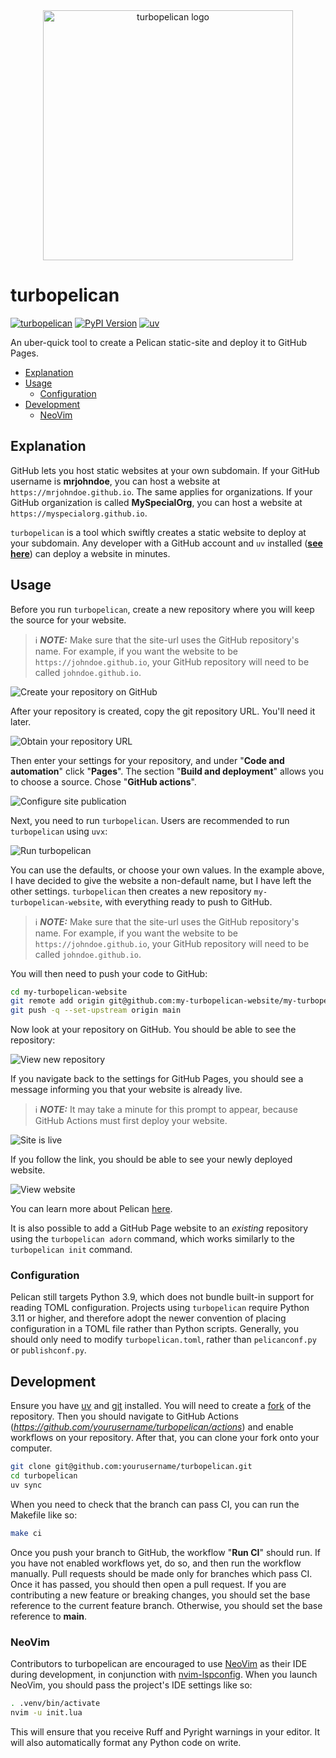 <div align="center"><img width="400" alt="turbopelican logo" src="https://raw.githubusercontent.com/turbopelican/turbopelican/refs/heads/main/assets/logo.svg"/></div>

# turbopelican

[![turbopelican](https://img.shields.io/endpoint?url=https://raw.githubusercontent.com/turbopelican/turbopelican/refs/heads/main/assets/badge/v2.json)](https://github.com/turbopelican/turbopelican)
[![PyPI Version](https://img.shields.io/pypi/v/turbopelican.svg)](https://pypi.python.org/pypi/turbopelican)
[![uv](https://img.shields.io/endpoint?url=https://raw.githubusercontent.com/astral-sh/uv/main/assets/badge/v0.json)](https://github.com/astral-sh/uv)

An uber-quick tool to create a Pelican static-site and deploy it to GitHub
Pages.

* [Explanation](#explanation)
* [Usage](#usage)
  * [Configuration](#configuration)
* [Development](#development)
  * [NeoVim](#neovim)

## Explanation

GitHub lets you host static websites at your own subdomain. If your GitHub
username is **mrjohndoe**, you can host a website at
`https://mrjohndoe.github.io`. The same applies for organizations. If your
GitHub organization is called **MySpecialOrg**, you can host a website at
`https://myspecialorg.github.io`.

`turbopelican` is a tool which swiftly creates a static website to deploy at
your subdomain. Any developer with a GitHub account and `uv` installed
(**[see here](https://docs.astral.sh/uv/getting-started/installation/)**) can
deploy a website in minutes.

## Usage

Before you run `turbopelican`, create a new repository where you will keep the
source for your website.

> ℹ️  **_NOTE:_**  Make sure that the site-url uses the GitHub repository's name.
For example, if you want the website to be `https://johndoe.github.io`, your
GitHub repository will need to be called `johndoe.github.io`.

![Create your repository on GitHub](https://raw.githubusercontent.com/turbopelican/turbopelican/refs/heads/main/assets/docs/create-repo.png)

After your repository is created, copy the git repository URL. You'll need it
later.

![Obtain your repository URL](https://raw.githubusercontent.com/turbopelican/turbopelican/refs/heads/main/assets/docs/get-repo-reference.png)

Then enter your settings for your repository, and under "**Code and
automation**" click "**Pages**". The section "**Build and deployment**" allows
you to choose a source. Chose "**GitHub actions**".

![Configure site publication](https://raw.githubusercontent.com/turbopelican/turbopelican/refs/heads/main/assets/docs/github-actions-settings.png)

Next, you need to run `turbopelican`. Users are recommended to run
`turbopelican` using `uvx`:

![Run turbopelican](https://raw.githubusercontent.com/turbopelican/turbopelican/refs/heads/main/assets/docs/run-turbopelican-init.gif)

You can use the defaults, or choose your own values. In the example above, I
have decided to give the website a non-default name, but I have left the other
settings. `turbopelican` then creates a new repository
`my-turbopelican-website`, with everything ready to push to GitHub.

> ℹ️  **_NOTE:_**  Make sure that the site-url uses the GitHub repository's name.
For example, if you want the website to be `https://johndoe.github.io`, your
GitHub repository will need to be called `johndoe.github.io`.

You will then need to push your code to GitHub:

```sh
cd my-turbopelican-website
git remote add origin git@github.com:my-turbopelican-website/my-turbopelican-website.github.io.git # Use your own git repo reference
git push -q --set-upstream origin main
```

Now look at your repository on GitHub. You should be able to see the
repository:

![View new repository](https://raw.githubusercontent.com/turbopelican/turbopelican/refs/heads/main/assets/docs/view-new-repo.png)

If you navigate back to the settings for GitHub Pages, you should see a
message informing you that your website is already live.

> ℹ️  **_NOTE:_** It may take a minute for this prompt to appear, because
GitHub Actions must first deploy your website.

![Site is live](https://raw.githubusercontent.com/turbopelican/turbopelican/refs/heads/main/assets/docs/site-is-live.png)

If you follow the link, you should be able to see your newly deployed website.

![View website](https://raw.githubusercontent.com/turbopelican/turbopelican/refs/heads/main/assets/docs/main-page.png)

You can learn more about Pelican [here](https://getpelican.com).

It is also possible to add a GitHub Page website to an *existing* repository
using the `turbopelican adorn` command, which works similarly to the
`turbopelican init` command.

### Configuration

Pelican still targets Python 3.9, which does not bundle built-in support for
reading TOML configuration. Projects using `turbopelican` require Python 3.11
or higher, and therefore adopt the newer convention of placing configuration
in a TOML file rather than Python scripts. Generally, you should only need to
modify `turbopelican.toml`, rather than `pelicanconf.py` or `publishconf.py`.

## Development

Ensure you have [uv](https://docs.astral.sh/uv/getting-started/installation/)
and [git](https://git-scm.com/downloads) installed. You will need to create a
[fork](https://github.com/turbopelican/turbopelican/fork) of the repository.
Then you should navigate to GitHub Actions
(*https://github.com/yourusername/turbopelican/actions*) and enable workflows
on your repository. After that, you can clone your fork onto your computer.

```sh
git clone git@github.com:yourusername/turbopelican.git
cd turbopelican
uv sync
```

When you need to check that the branch can pass CI, you can run the Makefile
like so:

```sh
make ci
```

Once you push your branch to GitHub, the workflow "**Run CI**" should run. If
you have not enabled workflows yet, do so, and then run the workflow manually.
Pull requests should be made only for branches which pass CI. Once it has
passed, you should then open a pull request. If you are contributing a new
feature or breaking changes, you should set the base reference to the current
feature branch. Otherwise, you should set the base reference to **main**.

### NeoVim

Contributors to turbopelican are encouraged to use
[NeoVim](https://neovim.io/) as their IDE during development, in conjunction
with [nvim-lspconfig](https://github.com/neovim/nvim-lspconfig). When you
launch NeoVim, you should pass the project's IDE settings like so:

```sh
. .venv/bin/activate
nvim -u init.lua
```

This will ensure that you receive Ruff and Pyright warnings in your editor. It
will also automatically format any Python code on write.
